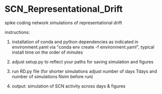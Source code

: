 # SCN_Representational_Drift
spike coding network simulations of representational drift

instructions:

1) installation of conda and python dependencies as indicated in environment.yaml via "conda env create -f environment.yaml", typical install time on the order of minutes

3) adjust setup.py to reflect your paths for saving simulation and figures

4) run RD.py file (for shorter simulations adjust number of days Tdays and number of simulations Nsim before run)

5) output: simulation of SCN activity across days & figures
